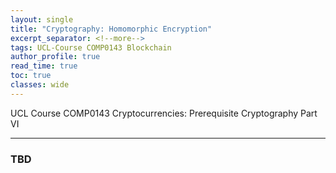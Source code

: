 ```yaml
---
layout: single
title: "Cryptography: Homomorphic Encryption"
excerpt_separator: <!--more-->
tags: UCL-Course COMP0143 Blockchain
author_profile: true
read_time: true
toc: true
classes: wide
---
```


UCL Course COMP0143 Cryptocurrencies: Prerequisite Cryptography Part VI

<!--more-->

---
### TBD